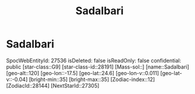 ﻿---
title: "Sadalbari"
location: [24.6,-17.5,120]
type: Station
tags:
- astro/Star

---

# Sadalbari

SpocWebEntityId: 27536
isDeleted: false
isReadOnly: false
confidential: public
[star-class::G9]
[star-class-id::28191]
[Mass-sol::]
[name::Sadalbari]
[geo-alt::120]
[geo-lon::-17.5]
[geo-lat::24.6]
[geo-lon-v::0.011]
[geo-lat-v::-0.04]
[bright-min::35]
[bright-max::35]
[Zodiac-index::12]
[ZodiacId::28144]
[NextStarId::27305]


